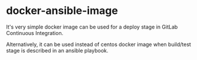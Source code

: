 # docker-ansible-image

It's very simple docker image can be used for a deploy stage in GitLab Continuous Integration.

Alternatively, it can be used instead of centos docker image when build/test stage is described in an ansible playbook. 
